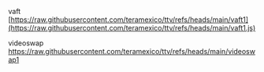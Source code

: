 vaft [https://raw.githubusercontent.com/teramexico/ttv/refs/heads/main/vaft1](https://raw.githubusercontent.com/teramexico/ttv/refs/heads/main/vaft1.js)

videoswap https://raw.githubusercontent.com/teramexico/ttv/refs/heads/main/videoswap1
